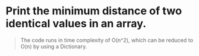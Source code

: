 # Print the minimum distance of two identical values in an array. 

> The code runs in time complexity of O(n^2), which can be reduced to O(n) by using a Dictionary.